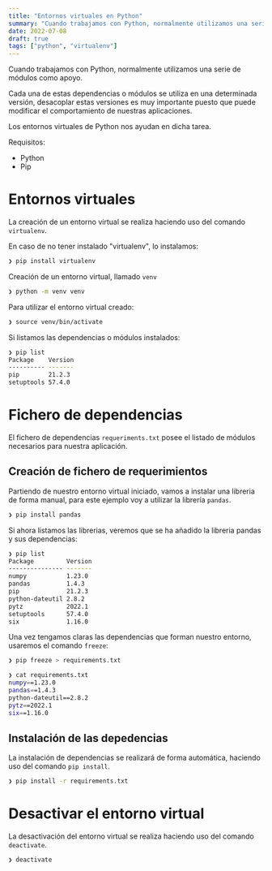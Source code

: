 ```yaml
---
title: "Entornos virtuales en Python"
summary: "Cuando trabajamos con Python, normalmente utilizamos una serie de módulos como apoyo. "
date: 2022-07-08
draft: true
tags: ["python", "virtualenv"]
---
```


Cuando trabajamos con Python, normalmente utilizamos una serie de módulos como apoyo. 

Cada una de estas dependencias o módulos se utiliza en una determinada versión, desacoplar estas versiones es muy importante puesto que puede modificar el comportamiento de nuestras aplicaciones. 
<!--more--> 
Los entornos virtuales de Python nos ayudan en dicha tarea.

Requisitos:
* Python
* Pip

# Entornos virtuales

La creación de un entorno virtual se realiza haciendo uso del comando ```virtualenv```.

En caso de no tener instalado "virtualenv", lo instalamos:

```zsh
❯ pip install virtualenv
```

Creación de un entorno virtual, llamado ```venv```

```zsh
❯ python -m venv venv
```

Para utilizar el entorno virtual creado:

```zsh
❯ source venv/bin/activate
```

Si listamos las dependencias o módulos instalados: 

```zsh
❯ pip list
Package    Version
---------- -------
pip        21.2.3
setuptools 57.4.0
```

# Fichero de dependencias

El fichero de dependencias ```requeriments.txt``` posee el listado de módulos necesarios para nuestra aplicación. 

## Creación de fichero de requerimientos

Partiendo de nuestro entorno virtual iniciado, vamos a instalar una libreria de forma manual, para este ejemplo voy a utilizar la librería ```pandas```.

```zsh
❯ pip install pandas
```

Si ahora listamos las librerias, veremos que se ha añadido la libreria pandas y sus dependencias:

```zsh
❯ pip list
Package         Version
--------------- -------
numpy           1.23.0
pandas          1.4.3
pip             21.2.3
python-dateutil 2.8.2
pytz            2022.1
setuptools      57.4.0
six             1.16.0
```

Una vez tengamos claras las dependencias que forman nuestro entorno, usaremos el comando ```freeze```:

```zsh
❯ pip freeze > requirements.txt

❯ cat requirements.txt 
numpy==1.23.0
pandas==1.4.3
python-dateutil==2.8.2
pytz==2022.1
six==1.16.0
```

## Instalación de las depedencias

La instalación de dependencias se realizará de forma automática, haciendo uso del comando ```pip install```.

```zsh
❯ pip install -r requirements.txt
```

# Desactivar el entorno virtual

La desactivación del entorno virtual se realiza haciendo uso del comando ```deactivate```.

```zsh
❯ deactivate 
```